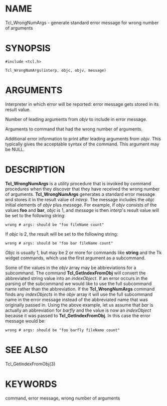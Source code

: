 # NAME

Tcl_WrongNumArgs - generate standard error message for wrong number of
arguments

# SYNOPSIS

    #include <tcl.h>

    Tcl_WrongNumArgs(interp, objc, objv, message)

# ARGUMENTS

Interpreter in which error will be reported: error message gets stored
in its result value.

Number of leading arguments from *objv* to include in error message.

Arguments to command that had the wrong number of arguments.

Additional error information to print after leading arguments from
*objv*. This typically gives the acceptable syntax of the command. This
argument may be NULL.

# DESCRIPTION

**Tcl_WrongNumArgs** is a utility procedure that is invoked by command
procedures when they discover that they have received the wrong number
of arguments. **Tcl_WrongNumArgs** generates a standard error message
and stores it in the result value of *interp*. The message includes the
*objc* initial elements of *objv* plus *message*. For example, if *objv*
consists of the values **foo** and **bar**, *objc* is 1, and *message*
is then *interp*\'s result value will be set to the following string:

    wrong # args: should be "foo fileName count"

If *objc* is 2, the result will be set to the following string:

    wrong # args: should be "foo bar fileName count"

*Objc* is usually 1, but may be 2 or more for commands like **string**
and the Tk widget commands, which use the first argument as a
subcommand.

Some of the values in the *objv* array may be abbreviations for a
subcommand. The command **Tcl_GetIndexFromObj** will convert the
abbreviated string value into an *indexObject*. If an error occurs in
the parsing of the subcommand we would like to use the full subcommand
name rather than the abbreviation. If the **Tcl_WrongNumArgs** command
finds any *indexObjects* in the *objv* array it will use the full
subcommand name in the error message instead of the abbreviated name
that was originally passed in. Using the above example, let us assume
that *bar* is actually an abbreviation for *barfly* and the value is now
an *indexObject* because it was passed to **Tcl_GetIndexFromObj**. In
this case the error message would be:

    wrong # args: should be "foo barfly fileName count"

# SEE ALSO

Tcl_GetIndexFromObj(3)

# KEYWORDS

command, error message, wrong number of arguments
